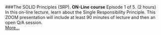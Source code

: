 ###The SOLID Principles (SRP).
**ON-Line course** Episode 1 of 5. (2 hours)<br>
In this on-line lecture, learn about the Single Responsibility Principle.  This ZOOM presentation
will include at least 90 minutes of lecture and then an open Q/A session.<br>
[More...](https://www.eventbrite.com/e/solid-5-weeks-with-uncle-bob-tickets-166073828291?aff=ebdsoporgprofile)